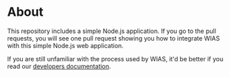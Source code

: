 # About

This repository includes a simple Node.js application. If you go to the pull requests, you will see one pull request
showing you how to integrate WIAS with this simple Node.js web application.

If you are still unfamiliar with the process used by WIAS, it'd be better if you read our [developers documentation](https://www.kopjra.com/wias).